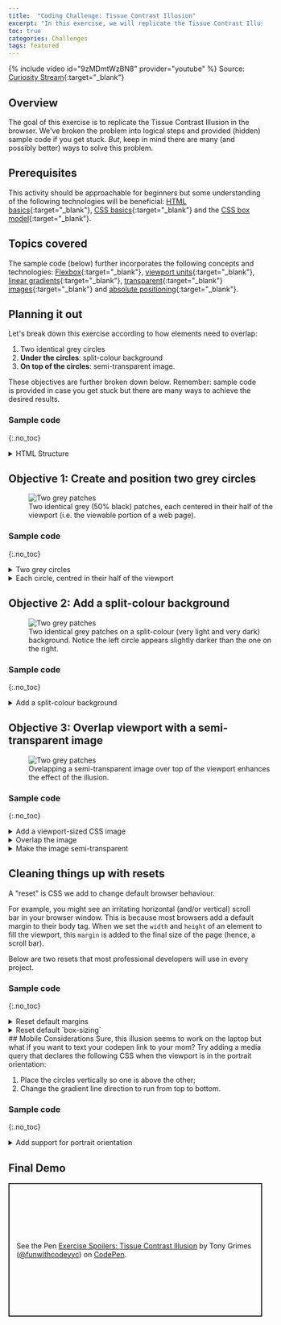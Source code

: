 ```yaml
---
title:  "Coding Challenge: Tissue Contrast Illusion"
excerpt: "In this exercise, we will replicate the Tissue Contrast Illusion by Arthur Shapiro."
toc: true
categories: Challenges
tags: featured
---
```

{% include video id="9zMDmtWzBN8" provider="youtube" %}
Source: [Curiosity Stream](https://curiositystream.com/video/1259/brightness-and-contrast){:target="_blank"}

## Overview
The goal of this exercise is to replicate the Tissue Contrast Illusion in the browser. We've broken the problem into logical steps and provided (hidden) sample code if you get stuck. *But*, keep in mind there are many (and possibly better) ways to solve this problem.

## Prerequisites
This activity should be approachable for beginners but some understanding of the following technologies will be beneficial: [HTML basics](https://developer.mozilla.org/en-US/docs/Learn/Getting_started_with_the_web/HTML_basics){:target="_blank"}, [CSS basics](https://developer.mozilla.org/en-US/docs/Learn/Getting_started_with_the_web/CSS_basics){:target="_blank"} and the [CSS box model](https://developer.mozilla.org/en-US/docs/Learn/CSS/Building_blocks/The_box_model){:target="_blank"}.

## Topics covered
The sample code (below) further incorporates the following concepts and technologies: [Flexbox](https://css-tricks.com/snippets/css/a-guide-to-flexbox/){:target="_blank"}, [viewport units](https://www.youtube.com/watch?v=_sgF8I-Q1Gs){:target="_blank"}, [linear gradients](https://css-tricks.com/css3-gradients/){:target="_blank"}, [transparent](https://css-tricks.com/almanac/properties/o/opacity/){:target="_blank"} [images](https://www.youtube.com/watch?v=33IinMVJf-M){:target="_blank"} and [absolute positioning](https://youtu.be/P6UgYq3J3Qs){:target="_blank"}.

## Planning it out
Let's break down this exercise according to how elements need to overlap:

1. Two identical grey circles
2. **Under the circles**: split-colour background
3. **On top of the circles**: semi-transparent image.

These objectives are further broken down below. Remember: sample code is provided in case you get stuck but there are many ways to achieve the desired results.

### Sample code
{:.no_toc}

<details markdown="1">
  <summary>HTML Structure</summary>
```html
<!-- The parent-child relationship of the `container` and `item`s is crucial to how Flexbox operates later. -->
<main class="container split-bg">
  <div class="item circle"></div>
  <div class="item circle"></div>
</main>
<!-- Placed at the end so that it sits on top when positioned later. -->
<div class="image"></div>
```
</details>

## Objective 1: Create and position two grey circles
<figure style="width: 500px" class="align-center">
  <img src="{{ site.url }}{{ site.baseurl }}/assets/images/illusions/tissue-step-1.png" alt="Two grey patches">
  <figcaption>Two identical grey (50% black) patches, each centered in their half of the viewport (i.e. the viewable portion of a web page).</figcaption>
</figure> 

### Sample code
{:.no_toc}

<details markdown="1">
  <summary>Two grey circles</summary>

```css
.circle {
  /* make it square */
  width: 30vmin;
  height: 30vmin;

  /* make it visible */
  background: grey;

  /* make it circular */
  border-radius: 50%;
}
```

**Coming from print?**: Check out this excellent video by Jen Simmons: [Designing for a Viewport](https://www.youtube.com/watch?v=QY3lTBZnJmE){:target="_blank"}.
{:.notice--info}

**Pro tip**: Viewport units are amazing for global layout but try `em/rem` units for smaller page elements such as [cards](https://www.google.com/search?q=ux+card+pattern){:target="_blank"}).
{:.notice--info}

</details>
<details markdown="1">
  <summary>Each circle, centred in their half of the viewport</summary>

```css
.container {
  /* change default behaviour of `margin: auto` below */
  display: flex;

  /* explicitly set height to viewport; `margin: auto` needs room to work */
  height: 100vh;
}

.item {
  /* equally distribute extra horizontal/vertical space among flex items; block elements only do this for `margin-left` and `margin-right` */
  margin: auto;
}
```

**Getting fancy**: Check out the [Complete Guide to Flexbox](https://css-tricks.com/snippets/css/a-guide-to-flexbox/){:target="_blank"} for more ways to control your items with properties like `justify-content` and `align-items`.
{:.notice--info}

**Pro tip**: Flexbox is very handy for laying out [navigation menus](https://www.google.com/search?q=flexbox+navbar){:target="_blank"}, [hero sections](https://www.google.com/search?q=flexbox+hero+sections){:target="_blank"} and [cards](https://www.google.com/search?q=flexbox+cards){:target="_blank"}.
{:.notice--info}
</details>

## Objective 2: Add a split-colour background
<figure style="width: 500px" class="align-center">
  <img src="{{ site.url }}{{ site.baseurl }}/assets/images/illusions/tissue-step-2.png" alt="Two grey patches">
  <figcaption>Two identical grey patches on a split-colour (very light and very dark) background. Notice the left circle appears slightly darker than the one on the right.</figcaption>
</figure> 

### Sample code
{:.no_toc}

<details markdown="1">
  <summary>Add a split-colour background</summary>

```css
.split-bg {
  /* note: the final `background` declaration overrides the others,
  which are included for clarity but can safely be ignored */

  /* basic gradient; default gradient line direction: bottom to top (0deg)  */
  background: linear-gradient(white, black);

  /* change default direction: left to right (90deg) */
  background: linear-gradient(90deg, white, black);

  /* hide gradient area by adding identical colour stops */
  background: linear-gradient(90deg, white 50%, black 50%);
}
```

**Creative text effects**: [Mandy Michael](https://www.youtube.com/watch?v=lKRdfw4xcGo){:target="_blank"} uses this gradient technique in many of [her](https://codepen.io/mandymichael/pen/mNPvKo){:target="_blank"} [amazing](https://codepen.io/mandymichael/pen/MpqJMa){:target="_blank"} [designs](https://codepen.io/mandymichael/pen/peZgxW){:target="_blank"}.
{:.notice--info}
</details>

## Objective 3: Overlap viewport with a semi-transparent image
<figure style="width: 500px" class="align-center">
  <img src="{{ site.url }}{{ site.baseurl }}/assets/images/illusions/tissue-step-3.png" alt="Two grey patches">
  <figcaption>Ovelapping a semi-transparent image over top of the viewport enhances the effect of the illusion.</figcaption>
</figure> 

### Sample code
{:.no_toc}

<details markdown="1">
  <summary>Add a viewport-sized CSS image</summary>

```css
.image {
  /* explicitly set element size to viewport */
  width: 100vw;
  height: 100vh;
  
  /* add full-size, centered background image to element */
  background-image: url('https://picsum.photos/500/500');
  background-size: cover;
  background-position: center;
}
```

**Alternate Solution**: Another valid option is to use an HTML image using an `img` element with the `object-fit` property.
{:.notice--info}
</details>

<details markdown="1">
  <summary>Overlap the image</summary>

```css
.image {
  /* create a new block formatting context and enable `top` and `left` */
  position: absolute;

  /* explicitly move top-left corner of image to top-left corner of <body> */
  top: 0;
  left: 0;
}
```

**Extra Points**: Absolute positioning is the classic method. Try using a newer technique: [explicit item placement with CSS Grid](https://youtu.be/EashgVqboWo){:target="_blank"}. Each have their advantages depending on your situation.
{:.notice--info}

</details>
<details markdown="1">
  <summary>Make the image semi-transparent</summary>

```css
.image {
  /* set element opacity to 50% */
  opacity: 0.5;
}
```
**More Transparency**: `opacity` isn't the only way to create transparency in CSS. Gradients accept `transparent` as a colour keyword and you can add an alpha channel to `rgb()` or `hsl()` when defining a colour.
{:.notice--info}

</details>

## Cleaning things up with resets
A "reset" is CSS we add to change default browser behaviour. 

For example, you might see an irritating horizontal (and/or vertical) scroll bar in your browser window. This is because most browsers add a default margin to their body tag. When we set the `width` and `height` of an element to fill the viewport, this `margin` is added to the final size of the page (hence, a scroll bar).

Below are two resets that most professional developers will use in every project.

### Sample code
{:.no_toc}

<details markdown="1">
  <summary>Reset default margins</summary>

```css
body {
  /* remove pesky scroll bars */
  margin: 0;
}
```
</details>
<details markdown="1">
  <summary>Reset default `box-sizing`</summary>
```css
* {
  /* make size calculations take 'padding' and 'border' into account */
  box-sizing: border-box;
}
```
**Optional**: `box-sizing` doesn't apply to the sample code as written but elements with added `padding` and `border` might benefit from this handy reset.
{:.notice--info}
</details>
## Mobile Considerations
Sure, this illusion seems to work on the laptop but what if you want to text your codepen link to your mom? Try adding a media query that declares the following CSS when the viewport is in the portrait orientation:

1. Place the circles vertically so one is above the other;
2. Change the gradient line direction to run from top to bottom.

### Sample code
{:.no_toc}

<details markdown="1">
  <summary>Add support for portrait orientation</summary>

```css
@media (orientation: portrait) {
  /* Apply these styles when the screen is in 'portrait' orientation */
  .container {
    /* place circles in an up/down orientation */
    flex-direction: column;
    
    /* change the direction of the split-colour background to match the new direction */
    background: linear-gradient(180deg, white 50%, black 50%);
  }
}
```
**One nail, two hammers**: Using `display: grid` instead of `flex-direction: column` produces the same results. Why? Because CSS.
{:.notice--info}
</details>

## Final Demo


<p class="codepen" data-height="265" data-theme-id="light" data-default-tab="result" data-user="funwithcodeyyc" data-slug-hash="MWKaode" style="height: 265px; box-sizing: border-box; display: flex; align-items: center; justify-content: center; border: 2px solid; margin: 1em 0; padding: 1em;" data-pen-title="Exercise Spoilers: Tissue Contrast Illusion">
  <span>See the Pen <a href="https://codepen.io/funwithcodeyyc/pen/MWKaode">
  Exercise Spoilers: Tissue Contrast Illusion</a> by Tony Grimes (<a href="https://codepen.io/funwithcodeyyc">@funwithcodeyyc</a>)
  on <a href="https://codepen.io">CodePen</a>.</span>
</p>
<script async src="https://static.codepen.io/assets/embed/ei.js"></script>